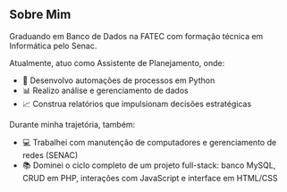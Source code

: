 ## Sobre Mim

Graduando em Banco de Dados na FATEC com formação técnica em Informática pelo Senac.  

Atualmente, atuo como Assistente de Planejamento, onde:

- 🚀 Desenvolvo automações de processos em Python  
- 📊 Realizo análise e gerenciamento de dados  
- 📈 Construa relatórios que impulsionam decisões estratégicas  

Durante minha trajetória, também:

- 💻 Trabalhei com manutenção de computadores e gerenciamento de redes (SENAC)
- 📚 Dominei o ciclo completo de um projeto full-stack: banco MySQL, CRUD em PHP, interações com JavaScript e interface em HTML/CSS  



